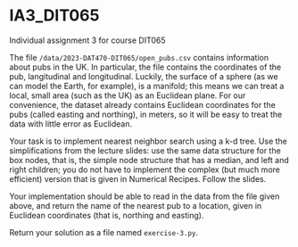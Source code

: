 # IA3_DIT065
Individual assignment 3 for course DIT065

The file `/data/2023-DAT470-DIT065/open_pubs.csv` contains information about pubs in the UK. In particular, the file contains the coordinates of the pub, langitudinal and longitudinal. Luckily, the surface of a sphere (as we can model the Earth, for example), is a manifold; this means we can treat a local, small area (such as the UK) as an Euclidean plane. For our convenience, the dataset already contains Euclidean coordinates for the pubs (called easting and northing), in meters, so it will be easy to treat the data with little error as Euclidean.

Your task is to implement nearest neighbor search using a k-d tree. Use the simplifications from the lecture slides: use the same data structure for the box nodes, that is, the simple node structure that has a median, and left and right children; you do not have to implement the complex (but much more efficient) version that is given in Numerical Recipes. Follow the slides.

Your implementation should be able to read in the data from the file given above, and return the name of the nearest pub to a location, given in Euclidean coordinates (that is, northing and easting).

Return your solution as a file named `exercise-3.py`.
